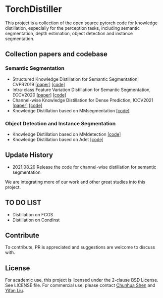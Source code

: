 
# TorchDistiller

This project is a collection of the open source pytorch code for knowledge distillation, especially for the perception tasks, including semantic segmentation, depth estimation, object detection and instance segmentation.

## Collection papers and codebase

### Semantic Segmentation

- Structured Knowledge Distillation for Semantic Segmentation, CVPR2019 [[paper]](https://openaccess.thecvf.com/content_CVPR_2019/papers/Liu_Structured_Knowledge_Distillation_for_Semantic_Segmentation_CVPR_2019_paper.pdf) [[code]](https://github.com/irfanICMLL/structure_knowledge_distillation/)
- Intra-class Feature Variation Distillation for Semantic Segmentation, ECCV2020 [[paper]](https://www.ecva.net/papers/eccv_2020/papers_ECCV/papers/123520341.pdf) [[code]](https://github.com/YukangWang/IFVD)
- Channel-wise Knowledge Distillation for Dense Prediction, ICCV2021 [[paper]](https://arxiv.org/abs/2011.13256) [[code]](./SemSeg-distill)
- Knowledge Distillation based on MMsegmentation  [[code]](https://github.com/pppppM/mmsegmentation-distiller)
### Object Detection and Instance Segmentation
- Knowledge Distillation based on MMdetection [[code]](https://github.com/pppppM/mmdetection)
- Knowledge Distillation based on Adet [[code]](./Adet-distill)

## Update History

- 2021.08.20 Release the code for channel-wise distillation for semantic segmentation

We are integrating more of our work and other great studies into this project. 
## TO DO LIST
- Distillation on FCOS
- Distillation on CondInst


## Contribute

To contribute, PR is appreciated and suggestions are welcome to discuss with.

## License

For academic use, this project is licensed under the 2-clause BSD License. See LICENSE file. For commercial use, please contact [Chunhua Shen](mailto:chhshen@gmail.com) and [Yifan Liu](mailto:yifanliu0926@gmail.com).

